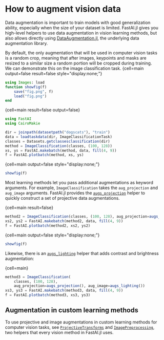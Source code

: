 # How to augment vision data

Data augmentation is important to train models with good generalization ability, especially when the size of your dataset is limited. FastAI.jl gives you high-level helpers to use data augmentation in vision learning methods, but also allows directly using [DataAugmentation.jl](https://github.com/lorenzoh/DataAugmentation.jl), the underlying data augmentation library.

By default, the only augmentation that will be used in computer vision tasks is a random crop, meaning that after images, keypoints and masks are resized to a similar size a random portion will be cropped during training. We can demonstrate this on the image classification task.
{cell=main output=false result=false style="display:none;"}
```julia
using Images: load
function showfig(f)
    save("fig.png", f)
    load("fig.png")
end
```

{cell=main result=false output=false}
```julia
using FastAI
using CairoMakie

dir = joinpath(datasetpath("dogscats"), "train")
data = loadtaskdata(dir, ImageClassificationTask)
classes = Datasets.getclassesclassification(dir)
method = ImageClassification(classes, (100, 128))
xs, ys = FastAI.makebatch(method, data, fill(4, 9))
f = FastAI.plotbatch(method, xs, ys)
```
{cell=main output=false style="display:none;"}
```julia
showfig(f)
```


Most learning methods let you pass additional augmentations as keyword arguments. For example, `ImageClassification` takes the `aug_projection` and `aug_image` arguments. FastAI.jl provides the [`augs_projection`](#) helper to quickly construct a set of projective data augmentations.

{cell=main result=false}
```julia
method2 = ImageClassification(classes, (100, 128), aug_projection=augs_projection())
xs2, ys2 = FastAI.makebatch(method2, data, fill(4, 9))
f = FastAI.plotbatch(method2, xs2, ys2)
```
{cell=main output=false style="display:none;"}
```julia
showfig(f)
```

Likewise, there is an [`augs_lighting`](#) helper that adds contrast and brightness augmentation:

{cell=main}
```julia
method3 = ImageClassification(
    classes, (100, 128),
    aug_projection=augs_projection(), aug_image=augs_lighting())
xs3, ys3 = FastAI.makebatch(method3, data, fill(4, 9))
f = FastAI.plotbatch(method3, xs3, ys3)
```

## Augmentation in custom learning methods

To use projective and image augmentations in custom learning methods for computer vision tasks, see [`ProjectiveTransforms`](#) and [`ImagePreprocessing`](#), two helpers that every vision method in FastAI.jl uses.